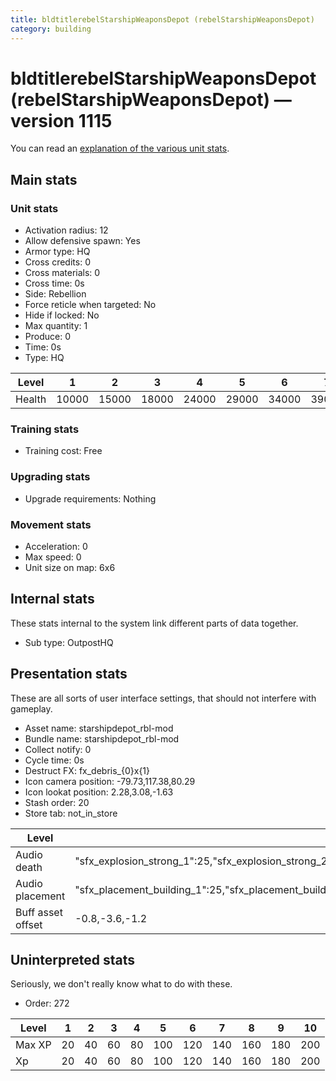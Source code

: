 ```yaml
---
title: bldtitlerebelStarshipWeaponsDepot (rebelStarshipWeaponsDepot)
category: building
---
```


# bldtitlerebelStarshipWeaponsDepot (rebelStarshipWeaponsDepot) — version 1115

You can read an [explanation  of the various unit stats](unitexplained.md).

## Main stats

### Unit stats

  * Activation radius: 12
  * Allow defensive spawn: Yes
  * Armor type: HQ
  * Cross credits: 0
  * Cross materials: 0
  * Cross time: 0s
  * Side: Rebellion
  * Force reticle when targeted: No
  * Hide if locked: No
  * Max quantity: 1
  * Produce: 0
  * Time: 0s
  * Type: HQ

|Level |1    |2    |3    |4    |5    |6    |7    |8    |9    |10   |
|------|-----|-----|-----|-----|-----|-----|-----|-----|-----|-----|
|Health|10000|15000|18000|24000|29000|34000|39000|44000|49000|54000|


### Training stats

  * Training cost: Free

### Upgrading stats

  * Upgrade requirements: Nothing

### Movement stats

  * Acceleration: 0
  * Max speed: 0
  * Unit size on map: 6x6

## Internal stats

These stats internal to the system link different parts of data together.

  * Sub type: OutpostHQ

## Presentation stats

These are all sorts of user interface settings, that should not interfere with gameplay.

  * Asset name: starshipdepot_rbl-mod
  * Bundle name: starshipdepot_rbl-mod
  * Collect notify: 0
  * Cycle time: 0s
  * Destruct FX: fx_debris_{0}x{1}
  * Icon camera position: -79.73,117.38,80.29
  * Icon lookat position: 2.28,3.08,-1.63
  * Stash order: 20
  * Store tab: not_in_store

|Level            |1                                                                                                                       |2                                                                                                                       |3                                                                                                                       |4                                                                                                                       |5                                                                                                                       |6                                                                                                                       |7                                                                                                                       |8                                                                                                                       |9                                                                                                                       |10                                                                                                                      |
|-----------------|------------------------------------------------------------------------------------------------------------------------|------------------------------------------------------------------------------------------------------------------------|------------------------------------------------------------------------------------------------------------------------|------------------------------------------------------------------------------------------------------------------------|------------------------------------------------------------------------------------------------------------------------|------------------------------------------------------------------------------------------------------------------------|------------------------------------------------------------------------------------------------------------------------|------------------------------------------------------------------------------------------------------------------------|------------------------------------------------------------------------------------------------------------------------|------------------------------------------------------------------------------------------------------------------------|
|Audio death      |"sfx_explosion_strong_1":25,"sfx_explosion_strong_2":25,"sfx_explosion_strong_3":25,"sfx_explosion_strong_4":155        |"sfx_explosion_strong_1":25,"sfx_explosion_strong_2":25,"sfx_explosion_strong_3":25,"sfx_explosion_strong_4":156        |"sfx_explosion_strong_1":25,"sfx_explosion_strong_2":25,"sfx_explosion_strong_3":25,"sfx_explosion_strong_4":157        |"sfx_explosion_strong_1":25,"sfx_explosion_strong_2":25,"sfx_explosion_strong_3":25,"sfx_explosion_strong_4":158        |"sfx_explosion_strong_1":25,"sfx_explosion_strong_2":25,"sfx_explosion_strong_3":25,"sfx_explosion_strong_4":159        |"sfx_explosion_strong_1":25,"sfx_explosion_strong_2":25,"sfx_explosion_strong_3":25,"sfx_explosion_strong_4":160        |"sfx_explosion_strong_1":25,"sfx_explosion_strong_2":25,"sfx_explosion_strong_3":25,"sfx_explosion_strong_4":161        |"sfx_explosion_strong_1":25,"sfx_explosion_strong_2":25,"sfx_explosion_strong_3":25,"sfx_explosion_strong_4":162        |"sfx_explosion_strong_1":25,"sfx_explosion_strong_2":25,"sfx_explosion_strong_3":25,"sfx_explosion_strong_4":163        |"sfx_explosion_strong_1":25,"sfx_explosion_strong_2":25,"sfx_explosion_strong_3":25,"sfx_explosion_strong_4":164        |
|Audio placement  |"sfx_placement_building_1":25,"sfx_placement_building_2":25,"sfx_placement_building_3":25,"sfx_placement_building_4":155|"sfx_placement_building_1":25,"sfx_placement_building_2":25,"sfx_placement_building_3":25,"sfx_placement_building_4":156|"sfx_placement_building_1":25,"sfx_placement_building_2":25,"sfx_placement_building_3":25,"sfx_placement_building_4":157|"sfx_placement_building_1":25,"sfx_placement_building_2":25,"sfx_placement_building_3":25,"sfx_placement_building_4":158|"sfx_placement_building_1":25,"sfx_placement_building_2":25,"sfx_placement_building_3":25,"sfx_placement_building_4":159|"sfx_placement_building_1":25,"sfx_placement_building_2":25,"sfx_placement_building_3":25,"sfx_placement_building_4":160|"sfx_placement_building_1":25,"sfx_placement_building_2":25,"sfx_placement_building_3":25,"sfx_placement_building_4":161|"sfx_placement_building_1":25,"sfx_placement_building_2":25,"sfx_placement_building_3":25,"sfx_placement_building_4":162|"sfx_placement_building_1":25,"sfx_placement_building_2":25,"sfx_placement_building_3":25,"sfx_placement_building_4":163|"sfx_placement_building_1":25,"sfx_placement_building_2":25,"sfx_placement_building_3":25,"sfx_placement_building_4":164|
|Buff asset offset|-0.8,-3.6,-1.2                                                                                                          |-0.8,-3.6,-1.2                                                                                                          |-0.8,-3.6,-1.2                                                                                                          |-1,-3.6,-1.6                                                                                                            |-1.6,-2.4,-1.6                                                                                                          |-1.6,-2.4,-1.6                                                                                                          |-2,-2.2,-2                                                                                                              |-2.6,-1.8,-2.6                                                                                                          |-2.6,-1.8,-2.6                                                                                                          |-2.6,-1.8,-2.6                                                                                                          |


## Uninterpreted stats

Seriously, we don't really know what to do with these.

  * Order: 272

|Level |1 |2 |3 |4 |5  |6  |7  |8  |9  |10 |
|------|--|--|--|--|---|---|---|---|---|---|
|Max XP|20|40|60|80|100|120|140|160|180|200|
|Xp    |20|40|60|80|100|120|140|160|180|200|


